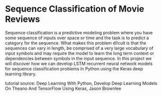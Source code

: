 <h1>Sequence Classification of Movie Reviews</h1>
<p>Sequence classification is a predictive modeling problem where you have some sequence of inputs
over space or time and the task is to predict a category for the sequence. What makes this
problem di!cult is that the sequences can vary in length, be comprised of a very large vocabulary
of input symbols and may require the model to learn the long term context or dependencies
between symbols in the input sequence. In this project we will discover how we can develop
LSTM recurrent neural network models for sequence classification problems in Python using
the Keras deep learning library.</p>


<p>tutorial source: Deep Learning With Python, Develop Deep Learning Models On Theano And TensorFlow Using
Keras, Jason Brownlee</p>
